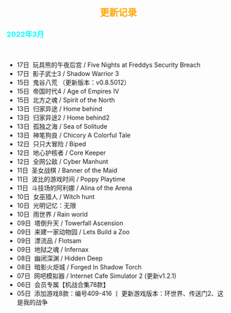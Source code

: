 <head>
          <!-- Place your kit's code here -->
          <script src="https://kit.fontawesome.com/911b022eab.js" crossorigin="anonymous"></script>
</head>

<h2><center><i class="fa-regular fa-calendar-days"></i> &nbsp;<font color=orange>更新记录</font><center></h2>

<h3><font color=cyan>2022年3月</font></h3><br>

* 17日&nbsp;&nbsp;玩具熊的午夜后宫 / Five Nights at Freddys Security Breach
* 17日&nbsp;&nbsp;影子武士3 / Shadow Warrior 3
* 15日&nbsp;&nbsp;鬼谷八荒 （更新版本：v0.8.5012）
* 15日&nbsp;&nbsp;帝国时代4 / Age of Empires IV
* 15日&nbsp;&nbsp;北方之魂 / Spirit of the North
* 13日&nbsp;&nbsp;归家异途 / Home behind
* 13日&nbsp;&nbsp;归家异途2 / Home behind2
* 13日&nbsp;&nbsp;孤独之海 / Sea of Solitude
* 13日&nbsp;&nbsp;神笔狗良 / Chicory A Colorful Tale
* 12日&nbsp;&nbsp;只只大冒险 / Biped
* 12日&nbsp;&nbsp;地心护核者 / Core Keeper
* 12日&nbsp;&nbsp;全网公敌 / Cyber Manhunt
* 11日&nbsp;&nbsp;圣女战棋 / Banner of the Maid
* 11日&nbsp;&nbsp;波比的游戏时间 / Poppy Playtime
* 11日&nbsp;&nbsp;斗技场的阿利娜 / Alina of the Arena
* 10日&nbsp;&nbsp;女巫猎人 / Witch hunt
* 10日&nbsp;&nbsp;光明记忆：无限
* 10日&nbsp;&nbsp;雨世界 / Rain world
* 09日&nbsp;&nbsp;塔倒升天 / Towerfall Ascension
* 09日&nbsp;&nbsp;来建一家动物园 / Lets Build a Zoo
* 09日&nbsp;&nbsp;漂流品 / Flotsam
* 09日&nbsp;&nbsp;地狱之魂 / Infernax
* 08日&nbsp;&nbsp;幽闭深渊 / Hidden Deep
* 08日&nbsp;&nbsp;暗影火炬城 / Forged In Shadow Torch
* 07日&nbsp;&nbsp;网吧模拟器 / Internet Cafe Simulator 2 (更新v1.2.1)
* 06日&nbsp;&nbsp;会员专属【机战合集78款】
* 05日&nbsp;&nbsp;添加游戏8款：编号409-416 丨 更新游戏版本：环世界、传送门2、这是我的战争